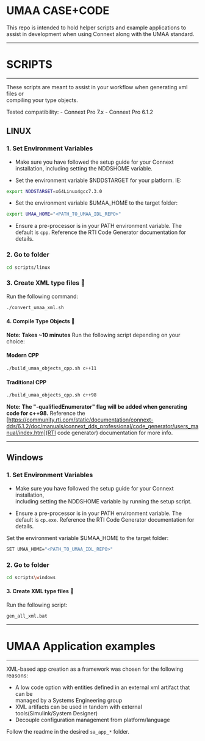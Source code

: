 # UMAA CASE+CODE

This repo is intended to hold helper scripts and example applications
to assist in development when using Connext along with the UMAA standard. 


--------------------------------------------------------------------------------
# SCRIPTS
--------------------------------------------------------------------------------
These scripts are meant to assist in your workflow when generating xml files or  
compiling your type objects.

Tested compatibility: 
    - Connext Pro 7.x
    - Connext Pro 6.1.2

## LINUX

### 1. Set Environment Variables
- Make sure you have followed the setup guide for your Connext installation, 
including setting the NDDSHOME variable.

- Set the environment variable $NDDSTARGET for your platform. IE:
```sh
export NDDSTARGET=x64Linux4gcc7.3.0
```
- Set the environment variable $UMAA_HOME to the target folder:
```sh
export UMAA_HOME="<PATH_TO_UMAA_IDL_REPO>"
```
- Ensure a pre-processor is in your PATH environment variable.
The default is `cpp`. Reference the RTI Code Generator documentation for details.


### 2. Go to folder
```sh
cd scripts/linux
```

### 3. Create XML type files :wrench:
Run the following command:
```sh
./convert_umaa_xml.sh
```

#### 4. Compile Type Objects :wrench:
**Note: Takes ~10 minutes**
Run the following script depending on your choice:

#### Modern CPP
```sh
./build_umaa_objects_cpp.sh c++11
```
#### Traditional CPP
```sh
./build_umaa_objects_cpp.sh c++98
```
**Note: The "-qualifiedEnumerator" flag will be added when generating code for c++98.** 
Reference the [https://community.rti.com/static/documentation/connext-dds/6.1.2/doc/manuals/connext_dds_professional/code_generator/users_manual/index.htm](RTI code generator) documentation for more info.
________________________________________________________________________________

## Windows

### 1. Set Environment Variables

- Make sure you have followed the setup guide for your Connext installation,  
including setting the NDDSHOME variable by running the setup script.

- Ensure a pre-processor is in your PATH environment variable.
The default is `cp.exe`. Reference the RTI Code Generator documentation for details.

Set the environment variable $UMAA_HOME to the target folder:
```sh
SET UMAA_HOME="<PATH_TO_UMAA_IDL_REPO>"
```

### 2. Go to folder
```sh
cd scripts\windows
```

#### 3. Create XML type files :wrench:

Run the following script:
```sh
gen_all_xml.bat
```

--------------------------------------------------------------------------------
# UMAA Application examples
--------------------------------------------------------------------------------

XML-based app creation as a framework was chosen for the following reasons:  

- A low code option with entities defined in an external xml artifact that can be  
    managed by a Systems Engineering group  
- XML artifacts can be used in tandem with external tools(Simulink/System Designer)  
- Decouple configuration management from platform/language


Follow the readme in the desired `sa_app_*` folder.
